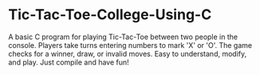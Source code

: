 # Tic-Tac-Toe-College-Using-C
A basic C program for playing Tic-Tac-Toe between two people in the console. Players take turns entering numbers to mark 'X' or 'O'. The game checks for a winner, draw, or invalid moves. Easy to understand, modify, and play. Just compile and have fun!
